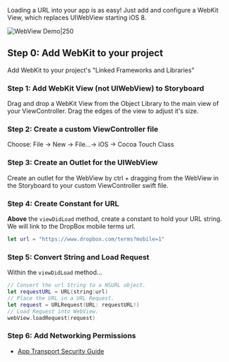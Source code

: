 Loading a URL into your app is as easy! Just add and configure a WebKit View, which replaces UIWebView starting iOS 8.  
  
![WebView Demo|250](https://i.imgur.com/v4PlBQX.gif)

## Step 0: Add WebKit to your project
Add WebKit to your project's "Linked Frameworks and Libraries"

### Step 1: Add WebKit View (not UIWebView) to Storyboard

Drag and drop a WebKit View from the Object Library to the main view of your ViewController. Drag the edges of the view to adjust it's size. 

### Step 2: Create a custom ViewController file

Choose: File -> New -> File...-> iOS -> Cocoa Touch Class

### Step 3: Create an Outlet for the UIWebView

Create an outlet for the WebView by ctrl + dragging from the WebView in the Storyboard to your custom ViewController swift file.

### Step 4: Create Constant for URL

**Above** the `viewDidLoad` method, create a constant to hold your URL string. We will link to the DropBox mobile terms url.

```swift
let url = "https://www.dropbox.com/terms?mobile=1"
``` 

### Step 5: Convert String and Load Request

Within the `viewDidLoad` method... 

```swift
// Convert the url String to a NSURL object.
let requestURL = URL(string:url)
// Place the URL in a URL Request.
let request = URLRequest(URL: requestURL!)
// Load Request into WebView.
webView.loadRequest(request)
```

### Step 6: Add Networking Permissions

- [App Transport Security Guide](http://guides.codepath.com/ios/App-Transport-Security)

